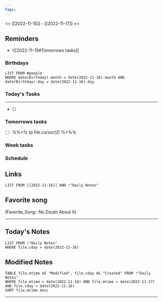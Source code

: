```yaml
---
Tags:
---
```

<< [[2022-11-15]] - [[2022-11-17]] >>
## Reminders
- ![[2022-11-15#Tomorrows tasks]]
### Birthdays
```dataview
LIST FROM #people 
WHERE date(Birthday).month = date(2022-11-16).month AND date(Birthday).day = date(2022-11-16).day

```
### Today's Tasks
---
- [ ] 



### Tomorrows tasks
- [ ] %%<% tp.file.cursor(2) %>%%
### Week tasks
### Schedule

## Links
```dataview
LIST FROM [[2022-11-16]] AND !"Daily Notes"
```
## Favorite song
(Favorite_Song:: No Doubt About It)
___
## Today's Notes
```dataview
LIST FROM !"Daily Notes"
WHERE file.cday = date(2022-11-16)
```
## Modified Notes
```dataview
TABLE file.mtime AS "Modified", file.cday AS "Created" FROM !"Daily Notes" 
WHERE file.mtime > date(2022-11-16) AND file.mtime < date(2022-11-17) AND file.cday < date(2022-11-16)
SORT file.mtime desc
```
___
